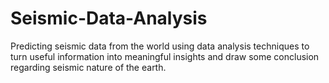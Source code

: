 # Seismic-Data-Analysis
Predicting seismic data from the world using data analysis techniques to turn useful information into meaningful insights and draw some conclusion regarding seismic nature of the earth.
